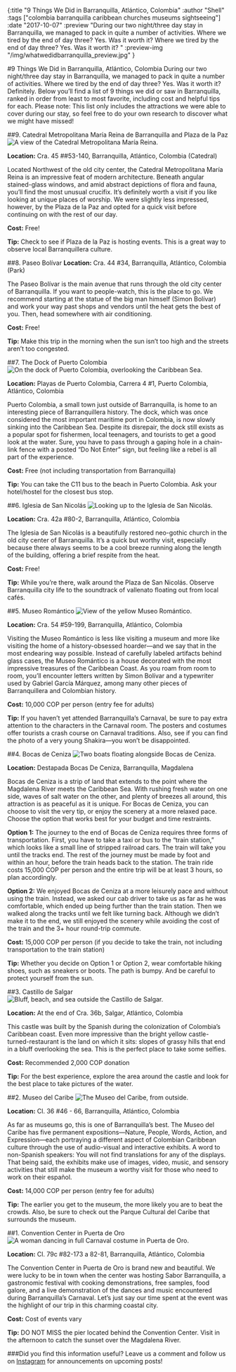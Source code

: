 {:title "9 Things We Did in Barranquilla, Atlántico, Colombia"
:author "Shell"
:tags ["colombia barranquilla caribbean churches museums sightseeing"]
:date "2017-10-07"
:preview "During our two night/three day stay in Barranquilla, we managed to pack in quite a number of activities. Where we tired by the end of day three? Yes. Was it worth it? Where we tired by the end of day three? Yes. Was it worth it? "
:preview-img "/img/whatwedidbarranquilla_preview.jpg"
}

#9 Things We Did in Barranquilla, Atlántico, Colombia
During our two night/three day stay in Barranquilla, we managed to pack in quite a number of activities. Where we tired by the end of day three? Yes. Was it worth it? Definitely. Below you’ll find a list of 9 things we did or saw in Barranquilla, ranked in order from least to most favorite, including cost and helpful tips for each. Please note: This list only includes the attractions we were able to cover during our stay, so feel free to do your own research to discover what we might have missed!

##9. Catedral Metropolitana María Reina de Barranquilla and Plaza de la Paz
![A view of the Catedral Metropolitana María Reina.](/img/whatwedidbarranquilla_9_low.jpg)

**Location:** Cra. 45 ##53-140, Barranquilla, Atlántico, Colombia (Catedral)

Located Northwest of the old city center, the Catedral Metropolitana María Reina is an impressive feat of modern architecture. Beneath angular stained-glass windows, and amid abstract depictions of flora and fauna, you’ll find the most unusual crucifix. It’s definitely worth a visit if you like looking at unique places of worship. We were slightly less impressed, however, by the Plaza de la Paz and opted for a quick visit before continuing on with the rest of our day.

**Cost:** Free!

**Tip:** Check to see if Plaza de la Paz is hosting events. This is a great way to observe local Barranquillera culture.

##8. Paseo Bolívar
**Location:** Cra. 44 #34, Barranquilla, Atlántico, Colombia (Park)

The Paseo Bolívar is the main avenue that runs through the old city center of Barranquilla. If you want to people-watch, this is the place to go. We recommend starting at the statue of the big man himself (Simon Bolívar) and work your way past shops and vendors until the heat gets the best of you. Then, head somewhere with air conditioning.

**Cost:** Free!

**Tip:** Make this trip in the morning when the sun isn’t too high and the streets aren’t too congested.

##7. The Dock of Puerto Colombia
![On the dock of Puerto Colombia, overlooking the Caribbean Sea.](/img/whatwedidbarranquilla_7_low.jpg)

**Location:** Playas de Puerto Colombia, Carrera 4 #1, Puerto Colombia, Atlántico, Colombia

Puerto Colombia, a small town just outside of Barranquilla, is home to an interesting piece of Barranquillera history. The dock, which was once considered the most important maritime port in Colombia, is now slowly sinking into the Caribbean Sea. Despite its disrepair, the dock still exists as a popular spot for fishermen, local teenagers, and tourists to get a good look at the water. Sure, you have to pass through a gaping hole in a chain-link fence with a posted “Do Not Enter” sign, but feeling like a rebel is all part of the experience.

**Cost:** Free (not including transportation from Barranquilla)

**Tip:** You can take the C11 bus to the beach in Puerto Colombia. Ask your hotel/hostel for the closest bus stop.

##6. Iglesia de San Nicolás
![Looking up to the Iglesia de San Nicolás.](/img/whatwedidbarranquilla_6_low.jpg)

**Location:** Cra. 42a #80-2, Barranquilla, Atlántico, Colombia

The Iglesia de San Nicolás is a beautifully restored neo-gothic church in the old city center of Barranquilla. It’s a quick but worthy visit, especially because there always seems to be a cool breeze running along the length of the building, offering a brief respite from the heat.

**Cost:** Free!

**Tip:** While you’re there, walk around the Plaza de San Nicolás. Observe Barranquilla city life to the soundtrack of vallenato floating out from local cafés.

##5. Museo Romántico
![View of the yellow Museo Romántico.](/img/whatwedidbarranquilla_5_low.jpg)

**Location:** Cra. 54 #59-199, Barranquilla, Atlántico, Colombia

Visiting the Museo Romántico is less like visiting a museum and more like visiting the home of a history-obsessed hoarder—and we say that in the most endearing way possible. Instead of carefully labeled artifacts behind glass cases, the Museo Romántico is a house decorated with the most impressive treasures of the Caribbean Coast. As you roam from room to room, you’ll encounter letters written by Simon Bolívar and a typewriter used by Gabriel García Márquez, among many other pieces of Barranquillera and Colombian history.

**Cost:** 10,000 COP per person (entry fee for adults)

**Tip:** If you haven’t yet attended Barranquilla’s Carnaval, be sure to pay extra attention to the characters in the Carnaval room. The posters and costumes offer tourists a crash course on Carnaval traditions. Also, see if you can find the photo of a very young Shakira—you won’t be disappointed.

##4. Bocas de Ceniza
![Two boats floating alongside Bocas de Ceniza.](/img/whatwedidbarranquilla_4_low.jpg)

**Location:** Destapada Bocas De Ceniza, Barranquilla, Magdalena

Bocas de Ceniza is a strip of land that extends to the point where the Magdalena River meets the Caribbean Sea. With rushing fresh water on one side, waves of salt water on the other, and plenty of breezes all around, this attraction is as peaceful as it is unique. For Bocas de Ceniza, you can choose to visit the very tip, or enjoy the scenery at a more relaxed pace. Choose the option that works best for your budget and time restraints.

**Option 1:** The journey to the end of Bocas de Ceniza requires three forms of transportation. First, you have to take a taxi or bus to the “train station,” which looks like a small line of stripped railroad cars. The train will take you until the tracks end. The rest of the journey must be made by foot and within an hour, before the train heads back to the station. The train ride costs 15,000 COP per person and the entire trip will be at least 3 hours, so plan accordingly.

**Option 2:** We enjoyed Bocas de Ceniza at a more leisurely pace and without using the train. Instead, we asked our cab driver to take us as far as he was comfortable, which ended up being further than the train station. Then we walked along the tracks until we felt like turning back. Although we didn’t make it to the end, we still enjoyed the scenery while avoiding the cost of the train and the 3+ hour round-trip commute.

**Cost:** 15,000 COP per person (if you decide to take the train, not including transportation to the train station)

**Tip:** Whether you decide on Option 1 or Option 2, wear comfortable hiking shoes, such as sneakers or boots. The path is bumpy. And be careful to protect yourself from the sun.

##3. Castillo de Salgar
![Bluff, beach, and sea outside the Castillo de Salgar.](/img/whatwedidbarranquilla_3_low.jpg)

**Location:** At the end of Cra. 36b, Salgar, Atlántico, Colombia

This castle was built by the Spanish during the colonization of Colombia’s Caribbean coast. Even more impressive than the bright yellow castle-turned-restaurant is the land on which it sits: slopes of grassy hills that end in a bluff overlooking the sea. This is the perfect place to take some selfies.

**Cost:** Recommended 2,000 COP donation

**Tip:** For the best experience, explore the area around the castle and look for the best place to take pictures of the water.

##2. Museo del Caribe
![The Museo del Caribe, from outside.](/img/whatwedidbarranquilla_2_low.jpg)

**Location:** Cl. 36 #46 - 66, Barranquilla, Atlántico, Colombia

As far as museums go, this is one of Barranquilla’s best. The Museo del Caribe has five permanent expositions—Nature, People, Words, Action, and Expression—each portraying a different aspect of Colombian Caribbean culture through the use of audio-visual and interactive exhibits. A word to non-Spanish speakers: You will not find translations for any of the displays. That being said, the exhibits make use of images, video, music, and sensory activities that still make the museum a worthy visit for those who need to work on their español.

**Cost:** 14,000 COP per person (entry fee for adults)

**Tip:** The earlier you get to the museum, the more likely you are to beat the crowds. Also, be sure to check out the Parque Cultural del Caribe that surrounds the museum.

##1. Convention Center in Puerta de Oro
![A woman dancing in full Carnaval costume in Puerta de Oro.](/img/whatwedidbarranquilla_1_low.jpg)

**Location:** Cl. 79c #82-173 a 82-81, Barranquilla, Atlántico, Colombia

The Convention Center in Puerta de Oro is brand new and beautiful. We were lucky to be in town when the center was hosting Sabor Barranquilla, a gastronomic festival with cooking demonstrations, free samples, food galore, and a live demonstration of the dances and music encountered during Barranquilla’s Carnaval. Let’s just say our time spent at the event was the highlight of our trip in this charming coastal city.

**Cost:** Cost of events vary

**Tip:** DO NOT MISS the pier located behind the Convention Center. Visit in the afternoon to catch the sunset over the Magdalena River.

###Did you find this information useful? Leave us a comment and follow us on [Instagram](https://www.instagram.com/estamosaqui_travel/) for announcements on upcoming posts!
